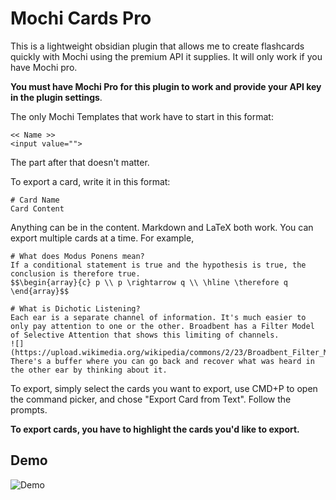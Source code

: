 # Mochi Cards Pro

This is a lightweight obsidian plugin that allows me to create flashcards quickly with Mochi using the premium API it supplies. It will only work if you have Mochi pro.

__You must have Mochi Pro for this plugin to work and provide your API key in the plugin settings__.

The only Mochi Templates that work have to start in this format:
```
<< Name >> 
<input value="">
```
The part after that doesn't matter.

To export a card, write it in this format:
```
# Card Name
Card Content
```

Anything can be in the content. Markdown and LaTeX both work.
You can export multiple cards at a time. For example,

```
# What does Modus Ponens mean?
If a conditional statement is true and the hypothesis is true, the conclusion is therefore true.
$$\begin{array}{c} p \\ p \rightarrow q \\ \hline \therefore q \end{array}$$

# What is Dichotic Listening?
Each ear is a separate channel of information. It's much easier to only pay attention to one or the other. Broadbent has a Filter Model of Selective Attention that shows this limiting of channels.
![](https://upload.wikimedia.org/wikipedia/commons/2/23/Broadbent_Filter_Model.jpg)
There's a buffer where you can go back and recover what was heard in the other ear by thinking about it.
```

To export, simply select the cards you want to export, use CMD+P to open the command picker, and chose "Export Card from Text". Follow the prompts.

__To export cards, you have to highlight the cards you'd like to export.__

## Demo
![Demo](https://img.hayden.gg/7dee8e8af29674e3a05273917223354f.gif)
